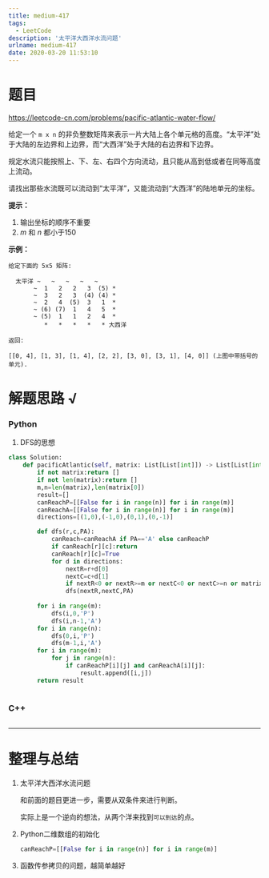 ```yaml
---
title: medium-417
tags:
  - LeetCode
description: '太平洋大西洋水流问题'
urlname: medium-417
date: 2020-03-20 11:53:10
---
```


# 题目

https://leetcode-cn.com/problems/pacific-atlantic-water-flow/

给定一个 `m x n` 的非负整数矩阵来表示一片大陆上各个单元格的高度。“太平洋”处于大陆的左边界和上边界，而“大西洋”处于大陆的右边界和下边界。

规定水流只能按照上、下、左、右四个方向流动，且只能从高到低或者在同等高度上流动。

请找出那些水流既可以流动到“太平洋”，又能流动到“大西洋”的陆地单元的坐标。

 

**提示：**

1. 输出坐标的顺序不重要
2. *m* 和 *n* 都小于150

 

**示例：**

 

```
给定下面的 5x5 矩阵:

  太平洋 ~   ~   ~   ~   ~ 
       ~  1   2   2   3  (5) *
       ~  3   2   3  (4) (4) *
       ~  2   4  (5)  3   1  *
       ~ (6) (7)  1   4   5  *
       ~ (5)  1   1   2   4  *
          *   *   *   *   * 大西洋

返回:

[[0, 4], [1, 3], [1, 4], [2, 2], [3, 0], [3, 1], [4, 0]] (上图中带括号的单元).
```



# 解题思路 √

### Python

1. DFS的思想

```python
class Solution:
    def pacificAtlantic(self, matrix: List[List[int]]) -> List[List[int]]:
        if not matrix:return []
        if not len(matrix):return []
        m,n=len(matrix),len(matrix[0])
        result=[]
        canReachP=[[False for i in range(n)] for i in range(m)]
        canReachA=[[False for i in range(n)] for i in range(m)]
        directions=[(1,0),(-1,0),(0,1),(0,-1)]

        def dfs(r,c,PA):
            canReach=canReachA if PA=='A' else canReachP
            if canReach[r][c]:return
            canReach[r][c]=True
            for d in directions:
                nextR=r+d[0]
                nextC=c+d[1]
                if nextR<0 or nextR>=m or nextC<0 or nextC>=n or matrix[r][c]>matrix[nextR][nextC]:continue
                dfs(nextR,nextC,PA)
        
        for i in range(m):
            dfs(i,0,'P')
            dfs(i,n-1,'A')
        for i in range(n):
            dfs(0,i,'P')
            dfs(m-1,i,'A')
        for i in range(m):
            for j in range(n):
                if canReachP[i][j] and canReachA[i][j]:
                    result.append([i,j])
        return result
```


```python

```



### C++

```cpp

```

---



# 整理与总结

1. 太平洋大西洋水流问题

   和前面的题目更进一步，需要从双条件来进行判断。

   实际上是一个逆向的想法，从两个洋来找到`可以到达`的点。

2. Python二维数组的初始化

   ```python
   canReachP=[[False for i in range(n)] for i in range(m)]
   ```

3. 函数传参拷贝的问题，越简单越好

